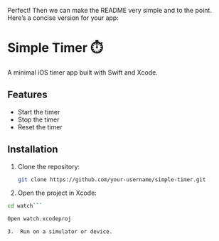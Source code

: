 Perfect! Then we can make the README very simple and to the point. Here’s a concise version for your app:

# Simple Timer ⏱️

A minimal iOS timer app built with Swift and Xcode.  

## Features
- Start the timer
- Stop the timer
- Reset the timer  

## Installation
1. Clone the repository:
   ```bash
   git clone https://github.com/your-username/simple-timer.git

2.	Open the project in Xcode:
  ```bash
  cd watch```

  Open watch.xcodeproj

3.	Run on a simulator or device.
